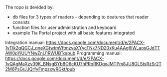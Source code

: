 The ropo is devided by:
- db files for 3 types of readers - depending to deatures that reader consists
- function files for user administration and keyboard
- example Tia Portal project with all basic features integrated

Integration manual: https://docs.google.com/document/d/e/2PACX-1vTIk2qQGCJ_qneXGtwtmVftmzvaXYycTNk7ND20xKu4AAg6IW_aosGJdTTAW0pYiUUYNwZnU1RWUBTq/pub
Programming manual: https://docs.google.com/document/d/e/2PACX-1vQAgMaXzv39K_BNsgBYb8O6cKU7hPRoRKDqxJMTPm8JU8GLStsRzSr2T2M6PsGrJJQrfyFmpzxwRGkt/pub

